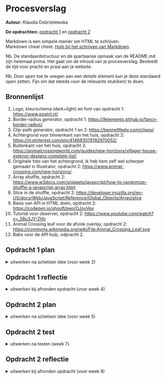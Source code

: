 # Procesverslag
**Auteur:** Klaudia Dobrzelewska

**De opdrachten:** [opdracht 1](opdracht1/index.html) en [opdracht 2](opdracht2/index.html)


Markdown is een simpele manier om HTML te schrijven.  
Markdown cheat cheet: [Hulp bij het schrijven van Markdown](https://github.com/adam-p/markdown-here/wiki/Markdown-Cheatsheet).

Nb. De standaardstructuur en de spartaanse opmaak van de README.md zijn helemaal prima. Het gaat om de inhoud van je procesverslag. Besteedt de tijd voor pracht en praal aan je website.

Nb. Door *open* toe te voegen aan een *details* element kun je deze standaard open zetten. Fijn om dat steeds voor de relevante stuk(ken) te doen.



## Bronnenlijst
  1. Logo, kleurschema (dark+light) en font van opdracht 1: https://www.postnl.nl/
  2. Border-radius generator, opdracht 1: https://9elements.github.io/fancy-border-radius/ 
  3. Clip-path generator, opdracht 1 en 2: https://bennettfeely.com/clippy/ 
  4. Achtergrond voor binnenkant van het huis, opdracht 2: https://nl.pinterest.com/pin/414683078192970052/ 
  5. Buitenkant van het huis, opdracht 2: https://animalcrossingworld.com/guides/new-horizons/villager-house-exterior-designs-complete-list/
  6. Originele foto van het achtergrond, ik heb hem zelf wel scherper gemaakt in Illustrator, opdracht 2: https://www.animal-crossing.com/new-horizons/ 
  7. Array shuffle, opdracht 2: https://www.w3docs.com/snippets/javascript/how-to-randomize-shuffle-a-javascript-array.html  
  8. Slice in de shuffle, opdracht 2: https://developer.mozilla.org/en-US/docs/Web/JavaScript/Reference/Global_Objects/Array/slice
  9. Basis van API in HTML doen, opdracht 2: https://codepen.io/shooft/pen/OJovVev  
  10. Tutorial voor observer, opdracht 2: https://www.youtube.com/watch?v=_5Bu3JY-ZHc 
  11. Animal Crossing leaf voor de afvink overlay, opdracht 2: https://commons.wikimedia.org/wiki/File:Animal_Crossing_Leaf.svg 
  12. Babs voor de API hulp, odpracht 2.




## Opdracht 1 plan

<details>
  <summary>uitwerken na schetsen idee (voor week 2)</summary>


  ### Je storyboard:
  <img src="readme-images/storyboard-opdr1.png" width="375px" alt="storyboard voor opdracht 1">


  ### Je ambitie: 
  Aan deze technieken/punten wil ik werken:
  - Ik wil graag leren om een mooie, professionele animatie te maken.
  - Ik wil meer experimenteren met de bezier mogelijkheden binnen de animaties.
  - Ik wil iets maken waar ik trots op ben.
  - Ik wil responsiviteit onder de knie krijgen.
</details>



## Opdracht 1 reflectie

<details>
  <summary>uitwerken bij afronden opdracht (voor week 4)</summary>


  ### Je uitkomst - karakteristiek screenshot(s):
  <img src="readme-images/opdracht1.png" width="375px" alt="uitomst opdracht 1">


  ### Dit ging goed/Heb ik geleerd: 
  Korte omschrijving met plaatje(s)
  - De logo namaken door middel van border-radius, gradient en clip-path was nieuw voor mij, maar is wel goed gegaan.
  - Gebruik maken van @font-face was nieuw, maar het ging goed.
  - Geleerd hoe je een driehoek maakt door middel van borders.
  - Voor het eerst een gradient gebruiken.
  - Dark-mode ging goed.
  - Reduced motion ging goed.
  - Custom properties gingen goed.

  <img src="readme-images/goedopdr1.png" width="375px" alt="top">


  ### Dit was lastig/Is niet gelukt:
  Korte omschrijving met plaatje(s)
  - CSS coderen op basis van ontzettend simpele HTML code was een uitdaging.
  - Clip-path gebruiken om echt wat te tekenen was lastig.
  - Responsiviteit ging moeizaam.

  <img src="readme-images/slechtopdr1.png" width="375px" alt="bummer">
</details>



## Opdracht 2 plan

<details>
  <summary>uitwerken na schetsen idee (voor week 5)</summary>


  ### Je ontwerp:
  <img src="readme-images/storyboard-opdr2.png" width="375px" alt="ontwerp opdracht 2">


  ### Je ambitie: 
  Aan deze technieken/punten wil ik werken:
  - Ik wil beter worden in Javascript in het algemeen.
  - Ik wil nieuwe Javascript functies leren.
  - Ik wil begrijpen wat er in de Javascript code staat.
  - Ik wil responsiviteit in een keer goed doen.
  - Ik wil zorgen voor een opmaak die past bij Animal Crossing.
  - Ik wil iets maken waar ik trots op ben.
</details>



## Opdracht 2 test

<details>
  <summary>uitwerken na testen (week 7)</summary>

  De test heb ik later uitgevoerd, omdat ik met deze opdracht een beetje uitliep.

  Neem minimaal 5 bevindingen op:

  ### Bevinding 1:
  Responsiviteit is nog niet goed.
  <img src="readme-images/opdracht2-testen1.png" width="375px" alt="bevinding 1">

  #### oplossing:
  De responsiviteit was niet goed, omdat ik op een groot scherm begon in plaats van een kleine. Ik heb de CSS herschreven en nu is de responsiviteit wel goed.
  <img src="readme-images/opdracht2-oplossing1-1.png" width="375px" alt="oplossing 1 deel 1">
  <img src="readme-images/opdracht2-oplossing1-2.png" width="375px" alt="oplossing 1 deel 2">



  ### Bevinding 2:
  De villager uit het huisje oproepen gaat nog mis.
  <img src="readme-images/opdracht2-testen2.png" width="375px" alt="bevinding 2">

  #### oplossing:
  Sanne heeft de functie voor mij verbeterd, waardoor het oproepen nu goed gaat.
  <img src="readme-images/opdracht2-oplossing2.png" width="375px" alt="oplossing 2">



  ### Bevinding 3:
  Nog niet overal toetsenbord bediening. Het huisje dat als button dient heeft hier vooral last van.
  <img src="readme-images/opdracht2-testen3.png" width="375px" alt="bevinding 3">

  #### oplossing:
  De img van het huisje dat de knop is plaatsen binnen een button, dan kan je het selecteren met tab, net zoals de rest van de elementen op de pagina.
  <img src="readme-images/opdracht2-oplossing3.png" width="375px" alt="oplossing 3">



  ### Bevinding 4:
  If else code werkt nog niet.
  <img src="readme-images/opdracht2-testen4.png" width="375px" alt="bevinding 4">

  #### oplossing:
  If else was onnodig. Sanne heeft mij geholpen en de gebruikte functie voor mij verbeterd, waardoor de button werkt zonder if else statement.
  <img src="readme-images/opdracht2-oplossing4.png" width="375px" alt="oplossing 4">



  ### Bevinding 5:
  Op kleinere schermen staat het bingo bord scheef.
  <img src="readme-images/opdracht2-testen5.png" width="375px" alt="bevinding 5">

  #### oplossing:
  Ik heb hier samen met Sanne naar gekeken en het probleem was de padding. Nu deze weg is, staat het bingo bord goed.
  <img src="readme-images/opdracht2-oplossing5.png" width="375px" alt="oplossing 5">



  ### Bevinding 6:
  Nog geen hover, focus en active states op de interactieve elementen.

  #### oplossing:
  Ik heb al deze states nu toegevoegd. 
  <img src="readme-images/opdracht2-oplossing6-1.png" width="375px" alt="oplossing 6 deel 1">
  <img src="readme-images/opdracht2-oplossing6-2.png" width="375px" alt="oplossing 6 deel 2">
</details>



## Opdracht 2 reflectie

<details>
  <summary>uitwerken bij afronden opdracht (voor week 8)</summary>

  ### Je uitkomst - karakteristiek screenshot(s):
  <img src="readme-images/dummy-plaatje.svg" width="375px" alt="uitkomst opdracht 2">


  ### Dit ging goed/Heb ik geleerd: 
  Korte omschrijving met plaatje(s)
  - Toen ik responsiviteit opnieuw aanpakte ging dit eigenlijk best soepel.
  - Ik ben tevreden met de lay-out en het ontwerp. Lekker simpel, maar past wel bij Animal Crossing.
  - Het feit dat ik mijn Javascript aan de praat heb gekregen is een wonder.
  - Ik snap nu hoe API's oproepen werkt met dank aan Babs.
  - Ik heb een hoop nieuwe Javascript code geleerd.
  - Ik heb een hoop nieuwe CSS-properties leren kennen.

  <img src="readme-images/dummy-plaatje.svg" width="375px" alt="top">


  ### Dit was lastig/Is niet gelukt:
  Korte omschrijving met plaatje(s)
  - Ik had gewild dat ik mijn Javascript complexer had gemaakt. Maar helaas is en blijft Javascript mijn grootste vijand, dus ik moet er beter in worden voordat ik te ambitieus word.
  - Responsiviteit ging in eerste instantie niet zo lekker. Hopelijk heb ik mijn les geleerd om gewoon klein te beginnen vanaf nu, want dat scheelt een hoop werk.
  - Objecten centreren werkte soms niet mee door de label en input, dit is uiteindelijk wel gelukt gelukkig.

  <img src="readme-images/dummy-plaatje.svg" width="375px" alt="bummer">
</details>